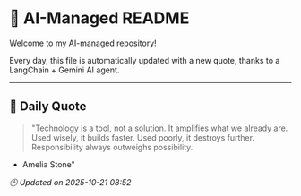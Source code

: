 # 🧠 AI-Managed README

Welcome to my AI-managed repository!

Every day, this file is automatically updated with a new quote, thanks to a LangChain + Gemini AI agent.

---

## 📅 Daily Quote

> "Technology is a tool, not a solution.
It amplifies what we already are.
Used wisely, it builds faster.
Used poorly, it destroys further.
Responsibility always outweighs possibility.

- Amelia Stone"

*🕒 Updated on 2025-10-21 08:52*